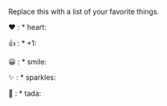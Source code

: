 Replace this with a list of your favorite things.

❤️ : * heart:

👍 : * +1:

😀 : * smile:

✨ : * sparkles:

🎉 : * tada:
